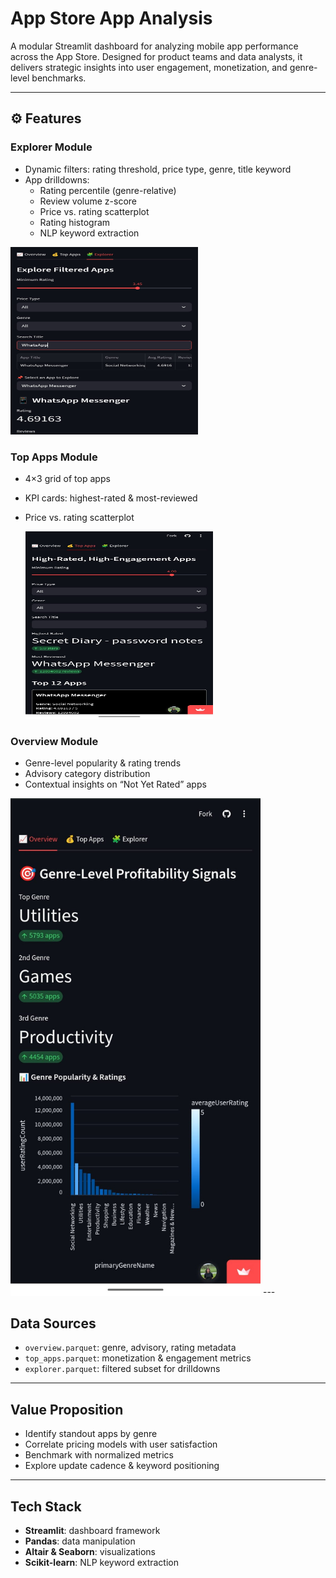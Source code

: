 # App Store App Analysis

A modular Streamlit dashboard for analyzing mobile app performance across the App Store. Designed for product teams and data analysts, it delivers strategic insights into user engagement, monetization, and genre-level benchmarks.

---

## ⚙️ Features

### Explorer Module  
- Dynamic filters: rating threshold, price type, genre, title keyword  
- App drilldowns:  
  - Rating percentile (genre-relative)  
  - Review volume z-score  
  - Price vs. rating scatterplot  
  - Rating histogram  
  - NLP keyword extraction
  
<img src="Images/img-3.jpeg" alt="Explorer" width="300" height="300"/>

### Top Apps Module  
- 4×3 grid of top apps  
- KPI cards: highest-rated & most-reviewed  
- Price vs. rating scatterplot

  <img src="Images/img-2.jpeg" alt="Explorer" width="300" height="300"/>

### Overview Module  
- Genre-level popularity & rating trends  
- Advisory category distribution  
- Contextual insights on “Not Yet Rated” apps

<img src="Images/img-1.jpeg" alt="Explorer" width="400"/>
---

## Data Sources

- `overview.parquet`: genre, advisory, rating metadata  
- `top_apps.parquet`: monetization & engagement metrics  
- `explorer.parquet`: filtered subset for drilldowns  

---

## Value Proposition

- Identify standout apps by genre  
- Correlate pricing models with user satisfaction  
- Benchmark with normalized metrics  
- Explore update cadence & keyword positioning  

---

## Tech Stack

- **Streamlit**: dashboard framework  
- **Pandas**: data manipulation  
- **Altair & Seaborn**: visualizations  
- **Scikit-learn**: NLP keyword extraction  
